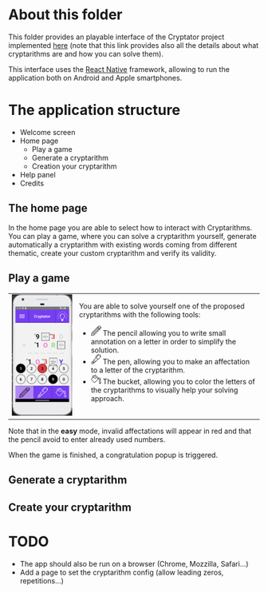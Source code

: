 # About this folder

This folder provides an playable interface of the Cryptator project implemented [here](https://github.com/arnaud-m/cryptator) (note that this link provides also all the details about what cryptarithms are and how you can solve them). 

This interface uses the [React Native](https://reactnative.dev/) framework, allowing to run the application both on Android and Apple smartphones. 

# The application structure

- Welcome screen
- Home page
  - Play a game
  - Generate a cryptarithm
  - Creation your cryptarithm
- Help panel
- Credits

## The home page
In the home page you are able to select how to interact with Cryptarithms. You can play a game, where you can solve a cryptarithm yourself, generate automatically a cryptarithm with existing words coming from different thematic, create your custom cryptarithm and verify its validity.

## Play a game


<table>
  <tbody>
    <tr>
      <td>
      <img src="readmeImages/sendmoremoney.png" alt="sendmoremoney" width="300"> 
      </td>
      <td>
          You are able to solve yourself one of the proposed cryptarithms with the following tools:  
        <ul>
        <li>
          <img src="font/icons/pencil.svg" alt="the bucket" width="20" style="background:white"/> The pencil allowing you to write small annotation on a letter in order to simplify the solution.
        </li>
        <li>
          <img src="font/icons/pen.svg" alt="the bucket" width="20" style="background:white"/> The pen, allowing you to make an affectation to a letter of the cryptarithm.
        </li>
        <li>
          <img src="font/icons/bucket.svg" alt="the bucket" width="20" style="background:white"/> The bucket, allowing you to color the letters of the cryptarithms to visually help your solving approach.
        </li>
        </ul>
      </td>
    </tr>
  </tbody>
</table>


<!-- -  [![Watch the video](https://i.imgur.com/vKb2F1B.png)](https://youtu.be/vt5fpE0bzSY) -->


Note that in the **easy** mode, invalid affectations will appear in red and that the pencil avoid to enter already used numbers.

When the game is finished, a congratulation popup is triggered.

## Generate a cryptarithm

## Create your cryptarithm

# TODO

- The app should also be run on a browser (Chrome, Mozzilla, Safari...)
- Add a page to set the cryptarithm config (allow leading zeros, repetitions...)